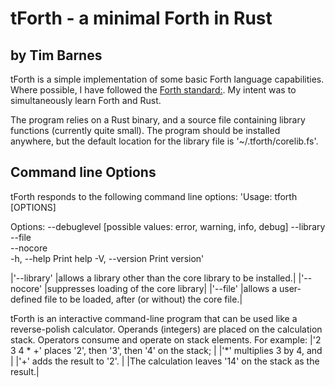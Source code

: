 # tForth - a minimal Forth in Rust
## by Tim Barnes

tForth is a simple implementation of some basic Forth language capabilities. Where possible, I have followed the [Forth standard:](https://forth-standard.org). My intent was to simultaneously learn Forth and Rust. 

The program relies on a Rust binary, and a source file containing library functions (currently quite small).
The program should be installed anywhere, but the default location for the library file is '~/.tforth/corelib.fs'.

## Command line Options
tForth responds to the following command line options:
'Usage: tforth [OPTIONS]

Options:
      --debuglevel <VALUE>  [possible values: error, warning, info, debug]
      --library <VALUE>     
      --file <VALUE>        
      --nocore              
  -h, --help                Print help
  -V, --version             Print version'

  |'--library' |allows a library other than the core library to be installed.|
  |'--nocore' |suppresses loading of the core library|
  |'--file' |allows a user-defined file to be loaded, after (or without) the core file.|

  tForth is an interactive command-line program that can be used like a reverse-polish calculator. Operands (integers) are placed on the calculation stack. Operators consume and operate on stack elements. For example:
  |'2 3 4 * +' places '2', then '3', then '4' on the stack; |
  |'*' multiplies 3 by 4, and |
  |'+' adds the result to '2'. |
  |The calculation leaves '14' on the stack as the result.|